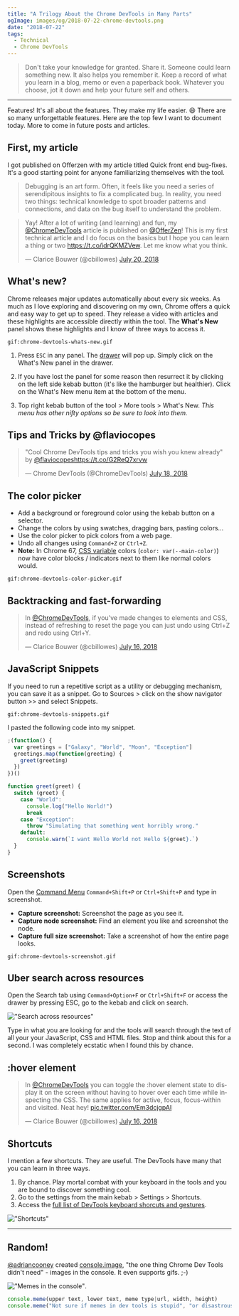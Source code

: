 ```yaml
---
title: "A Trilogy About the Chrome DevTools in Many Parts"
ogImage: images/og/2018-07-22-chrome-devtools.png
date: "2018-07-22"
tags:
  - Technical
  - Chrome DevTools
---
```


> Don't take your knowledge for granted. Share it. Someone could learn something new. It also helps you remember it. Keep a record of what you learn in a blog, memo or even a paperback book. Whatever you choose, jot it down and help your future self and others.

---

Features! It's all about the features. They make my life easier. 😄
There are so many unforgettable features. Here are the top few I want to document today. More to come in future posts and articles.

## First, my article

I got published on Offerzen with my article titled Quick front end bug-fixes. It's a good starting point for anyone familiarizing themselves with the tool.

> Debugging is an art form. Often, it feels like you need a series of serendipitous insights to fix a complicated bug. In reality, you need two things: technical knowledge to spot broader patterns and connections, and data on the bug itself to understand the problem.

<blockquote class="twitter-tweet" data-lang="en"><p lang="en" dir="ltr">Yay! After a lot of writing (and learning) and fun, my <a href="https://twitter.com/ChromeDevTools?ref_src=twsrc%5Etfw">@ChromeDevTools</a> article is published on <a href="https://twitter.com/OfferZen?ref_src=twsrc%5Etfw">@OfferZen</a>! This is my first technical article and I do focus on the basics but I hope you can learn a thing or two <a href="https://t.co/idrQKMZVew">https://t.co/idrQKMZVew</a>. Let me know what you think.</p>&mdash; Clarice Bouwer (@cbillowes) <a href="https://twitter.com/cbillowes/status/1020240152009019392?ref_src=twsrc%5Etfw">July 20, 2018</a></blockquote>

## What's new?

Chrome releases major updates automatically about every six weeks. As much as I love exploring and discovering on my own, Chrome offers a quick and easy way to get up to speed. They release a video with articles and these highlights are accessible directly within the tool. The **What's New** panel shows these highlights and I know of three ways to access it.

`gif:chrome-devtools-whats-new.gif`

1. Press `ESC` in any panel. The [drawer](https://developers.google.com/web/tools/chrome-devtools/ui#drawer) will pop up. Simply click on the What's New panel in the drawer.

2. If you have lost the panel for some reason then resurrect it by clicking on the left side kebab button (it's like the hamburger but healthier). Click on the What's New menu item at the bottom of the menu.

3. Top right kebab button of the tool > More tools > What's New. _This menu has other nifty options so be sure to look into them._

## Tips and Tricks by @flaviocopes

<blockquote class="twitter-tweet" data-lang="en"><p lang="en" dir="ltr">&quot;Cool Chrome DevTools tips and tricks you wish you knew already&quot; by <a href="https://twitter.com/flaviocopes?ref_src=twsrc%5Etfw">@flaviocopes</a><a href="https://t.co/G2ReQ7xrvw">https://t.co/G2ReQ7xrvw</a></p>&mdash; Chrome DevTools (@ChromeDevTools) <a href="https://twitter.com/ChromeDevTools/status/1019627868500955137?ref_src=twsrc%5Etfw">July 18, 2018</a></blockquote>

## The color picker

- Add a background or foreground color using the kebab button on a selector.
- Change the colors by using swatches, dragging bars, pasting colors...
- Use the color picker to pick colors from a web page.
- Undo all changes using `Command+Z` or `Ctrl+Z`.
- **Note:** In Chrome 67, [CSS variable](https://developer.mozilla.org/en-US/docs/Web/CSS/Using_CSS_variables) colors (`color: var(--main-color)`) now have color blocks / indicators next to them like normal colors would.

`gif:chrome-devtools-color-picker.gif`

## Backtracking and fast-forwarding

<blockquote class="twitter-tweet" data-lang="en"><p lang="en" dir="ltr">In <a href="https://twitter.com/ChromeDevTools?ref_src=twsrc%5Etfw">@ChromeDevTools</a>, if you&#39;ve made changes to elements and CSS, instead of refreshing to reset the page you can just undo using Ctrl+Z and redo using Ctrl+Y.</p>&mdash; Clarice Bouwer (@cbillowes) <a href="https://twitter.com/cbillowes/status/1018851449273380864?ref_src=twsrc%5Etfw">July 16, 2018</a></blockquote>

## JavaScript Snippets

If you need to run a repetitive script as a utility or debugging mechanism, you can save it as a snippet. Go to Sources > click on the show navigator button >> and select Snippets.

`gif:chrome-devtools-snippets.gif`

I pasted the following code into my snippet.

```javascript
;(function() {
  var greetings = ["Galaxy", "World", "Moon", "Exception"]
  greetings.map(function(greeting) {
    greet(greeting)
  })
})()

function greet(greet) {
  switch (greet) {
    case "World":
      console.log("Hello World!")
      break
    case "Exception":
      throw "Simulating that something went horribly wrong."
    default:
      console.warn(`I want Hello World not Hello ${greet}.`)
  }
}
```

## Screenshots

Open the [Command Menu](https://developers.google.com/web/tools/chrome-devtools/ui#command-menu)
`Command+Shift+P` or `Ctrl+Shift+P` and type in screenshot.

- **Capture screenshot:** Screenshot the page as you see it.
- **Capture node screenshot:** Find an element you like and screenshot the node.
- **Capture full size screenshot:** Take a screenshot of how the entire page looks.

`gif:chrome-devtools-screenshot.gif`

## Uber search across resources

Open the Search tab using `Command+Option+F` or `Ctrl+Shift+F` or access the drawer by pressing ESC, go to the kebab and click on search.

!["Search across resources"](search-post.png)

Type in what you are looking for and the tools will search through the text of all your your JavaScript, CSS and HTML files. Stop and think about this for a second. I was completely ecstatic when I found this by chance.

## :hover element

<blockquote class="twitter-tweet" data-lang="en"><p lang="en" dir="ltr">In <a href="https://twitter.com/ChromeDevTools?ref_src=twsrc%5Etfw">@ChromeDevTools</a> you can toggle the :hover element state to display it on the screen without having to hover over each time while inspecting the CSS. The same applies for active, focus, focus-within and visited. Neat hey! <a href="https://t.co/Em3dcjgpAI">pic.twitter.com/Em3dcjgpAI</a></p>&mdash; Clarice Bouwer (@cbillowes) <a href="https://twitter.com/cbillowes/status/1018852228399058944?ref_src=twsrc%5Etfw">July 16, 2018</a></blockquote>

## Shortcuts

I mention a few shortcuts. They are useful. The DevTools have many that you can learn in three ways.

1. By chance. Play mortal combat with your keyboard in the tools and you are bound to discover something cool.
2. Go to the settings from the main kebab > Settings > Shortcuts.
3. Access the [full list of DevTools keyboard shorcuts and gestures](https://developers.google.com/web/tools/chrome-devtools/shortcuts).

!["Shortcuts"](shortcuts.png)

---

## Random!

[@adriancooney](https://github.com/adriancooney) created [console.image](https://github.com/adriancooney/console.image), "the one thing Chrome Dev Tools didn't need" - images in the console. It even supports gifs. ;-)

!["Memes in the console"](meme.png).

```js
console.meme(upper text, lower text, meme type|url, width, height)
console.meme("Not sure if memes in dev tools is stupid", "or disastrous.", "Not Sure Fry", 400, 300);
```
